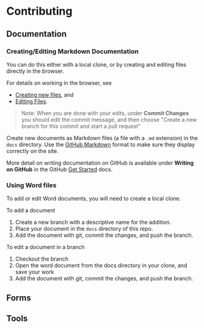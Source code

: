 # Contributing

## Documentation

### Creating/Editing Markdown Documentation
You can do this either with a local clone, or by creating and editing files directly in the browser.

For details on working in the browser, see
* [Creating new files](https://docs.github.com/en/repositories/working-with-files/managing-files/creating-new-files), and
* [Editing Files](https://docs.github.com/en/repositories/working-with-files/managing-files/editing-files).

> Note: When you are done with your edits, under **Commit Changes** you should edit the commit message, and then choose "Create a new branch for this commit and start a pull request"

Create new documents as Markdown files (a file with a `.md` extension) in the `docs` directory.
Use the [GitHub Markdown](https://docs.github.com/en/get-started/writing-on-github/getting-started-with-writing-and-formatting-on-github/basic-writing-and-formatting-syntax)
format to make sure they display correctly on the site.

More detail on writing documentation on GitHub is available under **Writing on GitHub** in the GitHub [Get Started](https://docs.github.com/en/get-started) docs.

### Using Word files

To add or edit Word documents, you will need to create a local clone.

To add a document

1. Create a new branch with a descriptive name for the addition.
2. Place your document in the `docs` directory of this repo.
3. Add the document with git, commit the changes, and push the branch.

To edit a document in a branch

1. Checkout the branch
2. Open the word document from the docs directory in your clone, and save your work
3. Add the document with git, commit the changes, and push the branch.


## Forms

## Tools


